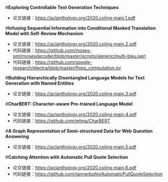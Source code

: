 #**Exploring Controllable Text Generation Techniques**

 - 论文链接：https://aclanthology.org/2020.coling-main.1.pdf

#**Infusing Sequential Information into Conditional Masked Translation Model with Self-Review Mechanism**

 - 论文链接：https://aclanthology.org/2020.coling-main.2.pdf
 - 代码链接：https://github.com/moses-smt/mosesdecoder/blob/master/scripts/generic/multi-bleu.perl
 - 代码链接：https://github.com/google-research/electra/blob/master/flops_computation.py

#**Building Hierarchically Disentangled Language Models for Text Generation with Named Entities**

 - 论文链接：https://aclanthology.org/2020.coling-main.3.pdf

#**CharBERT: Character-aware Pre-trained Language Model**

- 论文链接：https://aclanthology.org/2020.coling-main.4.pdf
- 代码链接：https://github.com/wtma/CharBERT

#**A Graph Representation of Semi-structured Data for Web Question Answering**

 - 论文链接：https://aclanthology.org/2020.coling-main.5.pdf

#**Catching Attention with Automatic Pull Quote Selection**

- 论文链接：https://aclanthology.org/2020.coling-main.6.pdf
- 代码链接：https://github.com/tannerbohn/AutomaticPullQuoteSelection

